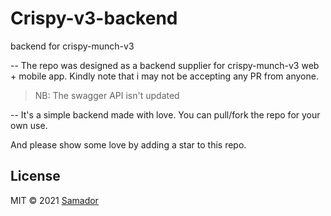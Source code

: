 # Crispy-v3-backend

backend for crispy-munch-v3

--
The repo was designed as a backend supplier for crispy-munch-v3 web + mobile app.
Kindly note that i may not be accepting any PR from anyone.

> NB: The swagger API isn't updated

--
It's a simple backend made with love. You can pull/fork the repo for your own use.

And please show some love by adding a star to this repo.

## License

MIT © 2021 [Samador](https://github/sadewole)
